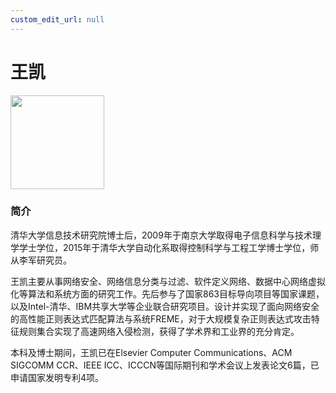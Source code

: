 ```yaml
---
custom_edit_url: null
---
```


# 王凯

<div style={{textAlign: 'right'}}>
  <img width="150" src="../../../../img/WangKai.png"/>
</div>

### 简介

清华大学信息技术研究院博士后，2009年于南京大学取得电子信息科学与技术理学学士学位，2015年于清华大学自动化系取得控制科学与工程工学博士学位，师从李军研究员。

王凯主要从事网络安全、网络信息分类与过滤、软件定义网络、数据中心网络虚拟化等算法和系统方面的研究工作。先后参与了国家863目标导向项目等国家课题，以及Intel-清华、IBM共享大学等企业联合研究项目。设计并实现了面向网络安全的高性能正则表达式匹配算法与系统FREME，对于大规模复杂正则表达式攻击特征规则集合实现了高速网络入侵检测，获得了学术界和工业界的充分肯定。

本科及博士期间，王凯已在Elsevier Computer Communications、ACM SIGCOMM CCR、IEEE ICC、ICCCN等国际期刊和学术会议上发表论文6篇，已申请国家发明专利4项。
